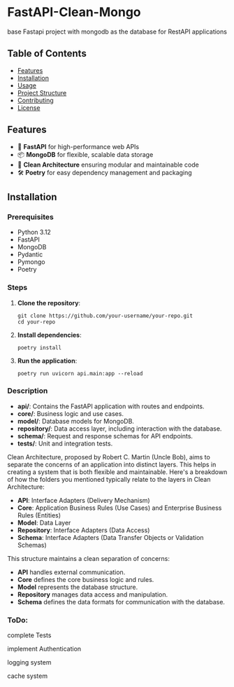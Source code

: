 # FastAPI-Clean-Mongo

base Fastapi project with mongodb as the database for RestAPI applications

## Table of Contents

- [Features](##Features)
- [Installation](https://www.notion.so/re-b39773b9a6994ba08627024ac12c20b0?pvs=21)
- [Usage](https://www.notion.so/re-b39773b9a6994ba08627024ac12c20b0?pvs=21)
- [Project Structure](https://www.notion.so/re-b39773b9a6994ba08627024ac12c20b0?pvs=21)
- [Contributing](https://www.notion.so/re-b39773b9a6994ba08627024ac12c20b0?pvs=21)
- [License](https://www.notion.so/re-b39773b9a6994ba08627024ac12c20b0?pvs=21)

## Features

- 🚀 **FastAPI** for high-performance web APIs
- 📦 **MongoDB** for flexible, scalable data storage
- 🎯 **Clean Architecture** ensuring modular and maintainable code
- 🛠️ **Poetry** for easy dependency management and packaging

## Installation

### Prerequisites

- Python 3.12
- FastAPI
- MongoDB
- Pydantic
- Pymongo
- Poetry

### Steps

1. **Clone the repository**:
    
    ```
    git clone https://github.com/your-username/your-repo.git
    cd your-repo
    
    ```
    
2. **Install dependencies**:
    
    ```
    poetry install
    
    ```
    
3. **Run the application**:
    
    ```
    poetry run uvicorn api.main:app --reload
    
    ```
    

### 

### Description

- **api/**: Contains the FastAPI application with routes and endpoints.
- **core/**: Business logic and use cases.
- **model/**: Database models for MongoDB.
- **repository/**: Data access layer, including interaction with the database.
- **schema/**: Request and response schemas for API endpoints.
- **tests/**: Unit and integration tests.

Clean Architecture, proposed by Robert C. Martin (Uncle Bob), aims to separate the concerns of an application into distinct layers. This helps in creating a system that is both flexible and maintainable. Here's a breakdown of how the folders you mentioned typically relate to the layers in Clean Architecture:

- **API**: Interface Adapters (Delivery Mechanism)
- **Core**: Application Business Rules (Use Cases) and Enterprise Business Rules (Entities)
- **Model**: Data Layer
- **Repository**: Interface Adapters (Data Access)
- **Schema**: Interface Adapters (Data Transfer Objects or Validation Schemas)

This structure maintains a clean separation of concerns:

- **API** handles external communication.
- **Core** defines the core business logic and rules.
- **Model** represents the database structure.
- **Repository** manages data access and manipulation.
- **Schema** defines the data formats for communication with the database.

### ToDo:

complete Tests

implement Authentication

logging system

cache system
